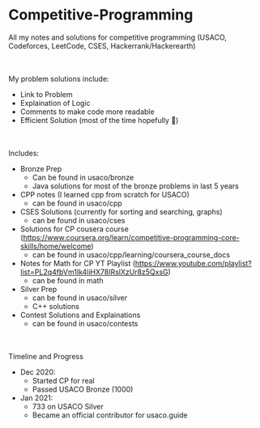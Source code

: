 # Competitive-Programming
All my notes and solutions for competitive programming (USACO, Codeforces, LeetCode, CSES, Hackerrank/Hackerearth) 

<br> <br> My problem solutions include:
- Link to Problem
- Explaination of Logic
- Comments to make code more readable
- Efficient Solution (most of the time hopefully :pray:)

<br> <br> Includes:
- Bronze Prep
  - Can be found in usaco/bronze
  - Java solutions for most of the bronze problems in last 5 years
- CPP notes (I learned cpp from scratch for USACO)
   - can be found in usaco/cpp
- CSES Solutions (currently for sorting and searching, graphs)
  - can be found in usaco/cses
- Solutions for CP cousera course (https://www.coursera.org/learn/competitive-programming-core-skills/home/welcome)
  - can be found in usaco/cpp/learning/coursera_course_docs
- Notes for Math for CP YT Playlist (https://www.youtube.com/playlist?list=PL2q4fbVm1Ik4liHX78IRslXzUr8z5QxsG)
  - can be found in math
- Silver Prep
  - can be found in usaco/silver
  - C++ solutions 
- Contest Solutions and Explainations
  - can be found in usaco/contests

<br> <br> Timeline and Progress
- Dec 2020:
  - Started CP for real
  - Passed USACO Bronze (1000)
- Jan 2021:
  - 733 on USACO Silver
  - Became an official contributor for usaco.guide
